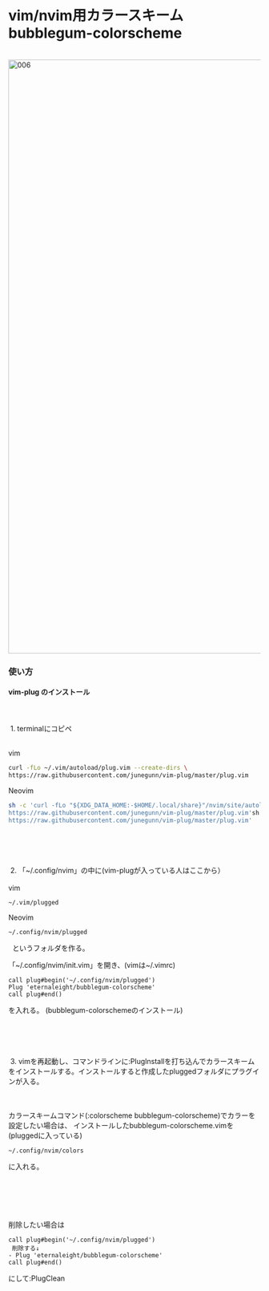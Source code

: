 # vim/nvim用カラースキーム　bubblegum-colorscheme
<!-- <img width="1120" alt="名称未設定2819768" src="https://user-images.githubusercontent.com/96198088/158766264-239b1ab0-7dd5-4ba2-9c65-b9f89390a08d.png"> -->
<br>
<img width="1185" alt="006" src="https://user-images.githubusercontent.com/96198088/172327961-98781b62-7536-44a4-9170-219379e5e0b6.png">


### 使い方

#### vim-plug のインストール
<br>
<br>
&nbsp;1. terminalにコピペ
  <br>
  <br>
  
  vim
 ```sh
 curl -fLo ~/.vim/autoload/plug.vim --create-dirs \
 https://raw.githubusercontent.com/junegunn/vim-plug/master/plug.vim
 ```
  Neovim
  
  ```sh
  sh -c 'curl -fLo "${XDG_DATA_HOME:-$HOME/.local/share}"/nvim/site/autoload/plug.vim --create-dirs \
  https://raw.githubusercontent.com/junegunn/vim-plug/master/plug.vim'sh -c 'curl -fLo "${XDG_DATA_HOME:-$HOME/.local/share}"/nvim/site/autoload/plug.vim --create-dirs \
  https://raw.githubusercontent.com/junegunn/vim-plug/master/plug.vim'
  ```
<br>
<br>
<br>
<br>
&nbsp;2. 「~/.config/nvim」の中に(vim-plugが入っている人はここから）
<br>
<br>
vim

    ~/.vim/plugged
    
Neovim

    ~/.config/nvim/plugged
    
   &nbsp;&nbsp;というフォルダを作る。
   
   「\~/.config/nvim/init.vim」を開き、(vimは\~/.vimrc)
  
```vim
call plug#begin('~/.config/nvim/plugged')
Plug 'eternaleight/bubblegum-colorscheme'
call plug#end()
```
    
  を入れる。 (bubblegum-colorschemeのインストール)
<br>
<br>
<br>
<br>
<br>

&nbsp;3. vimを再起動し、コマンドラインに:PlugInstallを打ち込んでカラースキームをインストールする。インストールすると作成したpluggedフォルダにプラグインが入る。

<br>
<br>
カラースキームコマンド(:colorscheme bubblegum-colorscheme)でカラーを設定したい場合は、
  インストールしたbubblegum-colorscheme.vimを(pluggedに入っている)

    ~/.config/nvim/colors
  に入れる。
  
<br>
<br>
<br>
<br>

削除したい場合は
```vim
call plug#begin('~/.config/nvim/plugged')
 削除する↓
- Plug 'eternaleight/bubblegum-colorscheme'
call plug#end()
```
にして:PlugClean

